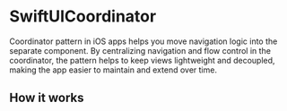 # SwiftUICoordinator

Coordinator pattern in iOS apps helps you move navigation logic into the separate component.
By centralizing navigation and flow control in the coordinator, the pattern helps to keep views lightweight and decoupled, making the app easier to maintain and extend over time.

## How it works
